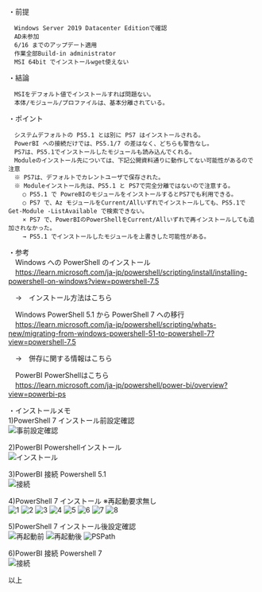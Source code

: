 ・前提
```
　Windows Server 2019 Datacenter Editionで確認
　AD未参加
　6/16 までのアップデート適用
　作業全部Build-in administrator
　MSI 64bit でインストールwget使えない
```

・結論
```
　MSIをデフォルト値でインストールすれば問題ない。
　本体/モジュール/プロファイルは、基本分離されている。
```

・ポイント
```
　システムデフォルトの PS5.1 とは別に PS7 はインストールされる。
　PowerBI への接続だけでは、PS5.1/7 の差はなく、どちらも警告なし。
　PS7は、PS5.1でインストールしたモジュールも読み込んでくれる。
　Moduleのインストール先については、下記公開資料通りに動作してない可能性があるので注意
　※ PS7は、デフォルトでカレントユーザで保存された。
　※ Moduleインストール先は、PS5.1 と PS7で完全分離ではないので注意する。
    ○ PS5.1 で PowreBIのモジュールをインストールするとPS7でも利用できる。
    ○ PS7 で、Az モジュールをCurrent/Allいずれでインストールしても、PS5.1で Get-Module -ListAvailable で検索できない。
    × PS7 で、PowerBIのPowerShellをCurrent/Allいずれで再インストールしても追加されなかった。
    → PS5.1 でインストールしたモジュールを上書きした可能性がある。
```

・参考<br>
　Windows への PowerShell のインストール<br>
　https://learn.microsoft.com/ja-jp/powershell/scripting/install/installing-powershell-on-windows?view=powershell-7.5

　→　インストール方法はこちら<br>

　Windows PowerShell 5.1 から PowerShell 7 への移行<br>
　https://learn.microsoft.com/ja-jp/powershell/scripting/whats-new/migrating-from-windows-powershell-51-to-powershell-7?view=powershell-7.5

　→　併存に関する情報はこちら<br>

　PowerBI PowerShellはこちら<br>
　https://learn.microsoft.com/ja-jp/powershell/power-bi/overview?view=powerbi-ps


・インストールメモ<br>
1)PowerShell 7 インストール前設定確認<br>
![事前設定確認](https://dti470.github.io/SampleCom1/SubPages1/Pic/01.Win2019-PS7-Before.png)

2)PowerBI Powershellインストール<br>
![インストール](https://dti470.github.io/SampleCom1/SubPages1/Pic/02.Win2019-PS7-Install-PBI.png)

3)PowerBI 接続 Powershell 5.1<br>
![接続](https://dti470.github.io/SampleCom1/SubPages1/Pic/03.Win2019-PS5.1-Connect-PBI.png)

4)PowerShell 7 インストール ※再起動要求無し<br>
![1](https://dti470.github.io/SampleCom1/SubPages1/Pic/04.Win2019-PS7-Install1.png)
![2](https://dti470.github.io/SampleCom1/SubPages1/Pic/05.Win2019-PS7-Install2.png)
![3](https://dti470.github.io/SampleCom1/SubPages1/Pic/06.Win2019-PS7-Install3.png)
![4](https://dti470.github.io/SampleCom1/SubPages1/Pic/07.Win2019-PS7-Install4.png)
![5](https://dti470.github.io/SampleCom1/SubPages1/Pic/08.Win2019-PS7-Install5.png)
![6](https://dti470.github.io/SampleCom1/SubPages1/Pic/09.Win2019-PS7-Install6.png)
![7](https://dti470.github.io/SampleCom1/SubPages1/Pic/09.Win2019-PS7-Install7.png)
![8](https://dti470.github.io/SampleCom1/SubPages1/Pic/10.Win2019-PS7-Install7.png)

5)PowerShell 7 インストール後設定確認<br>
![再起動前](https://dti470.github.io/SampleCom1/SubPages1/Pic/11.Win2019-PS7-BeforeRestart.png)
![再起動後](https://dti470.github.io/SampleCom1/SubPages1/Pic/12.Win2019-PS7-AfterRestart.png)
![PSPath](https://dti470.github.io/SampleCom1/SubPages1/Pic/13.Win2019-PS7-PSPath.png)

6)PowerBI 接続 Powershell 7<br>
![接続](https://dti470.github.io/SampleCom1/SubPages1/Pic/14.Win2019-PS7Connect-PBI-.png)

以上